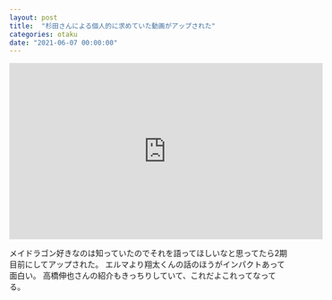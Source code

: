 ```yaml
---
layout: post
title:  "杉田さんによる個人的に求めていた動画がアップされた"
categories: otaku
date: "2021-06-07 00:00:00"
---
```


<div class="google">
<iframe width="560" height="315" src="https://www.youtube.com/embed/lZ0X2sbQcCo" title="YouTube video player" frameborder="0" allow="accelerometer; autoplay; clipboard-write; encrypted-media; gyroscope; picture-in-picture" allowfullscreen></iframe>
</div>

メイドラゴン好きなのは知っていたのでそれを語ってほしいなと思ってたら2期目前にしてアップされた。
エルマより翔太くんの話のほうがインパクトあって面白い。
高橋伸也さんの紹介もきっちりしていて、これだよこれってなってる。
